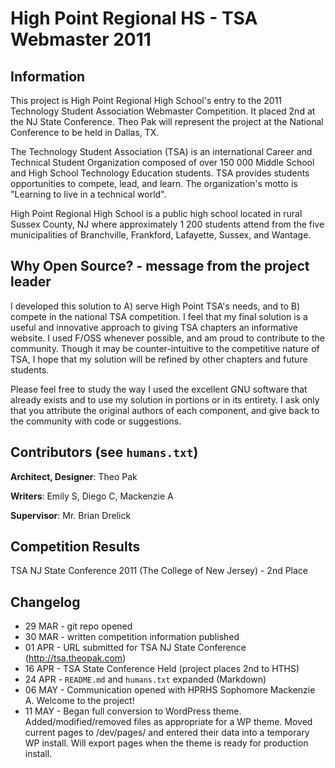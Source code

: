 # High Point Regional HS - TSA Webmaster 2011

## Information
This project is High Point Regional High School's entry to the 2011 Technology Student Association Webmaster Competition. It placed 2nd at the NJ State Conference. Theo Pak will represent the project at the National Conference to be held in Dallas, TX.

The Technology Student Association (TSA) is an international Career and Technical Student Organization composed of over 150 000 Middle School and High School Technology Education students. TSA provides students opportunities to compete, lead, and learn. The organization's motto is "Learning to live in a technical world".

High Point Regional High School is a public high school located in rural Sussex County, NJ where approximately 1 200 students attend from the five municipalities of Branchville, Frankford, Lafayette, Sussex, and Wantage.

## Why Open Source? - message from the project leader
I developed this solution to A) serve High Point TSA's needs, and to B) compete in the national TSA competition. I feel that my final solution is a useful and innovative approach to giving TSA chapters an informative website. I used F/OSS whenever possible, and am proud to contribute to the community. Though it may be counter-intuitive to the competitive nature of TSA, I hope that my solution will be refined by other chapters and future students.

Please feel free to study the way I used the excellent GNU software that already exists and to use my solution in portions or in its entirety. I ask only that you attribute the original authors of each component, and give back to the community with code or suggestions.

## Contributors (see `humans.txt`)
**Architect, Designer**: Theo Pak

**Writers**: Emily S, Diego C, Mackenzie A

**Supervisor**: Mr. Brian Drelick

## Competition Results
TSA NJ State Conference 2011 (The College of New Jersey) - 2nd Place

## Changelog
* 29 MAR - git repo opened
* 30 MAR - written competition information published
* 01 APR - URL submitted for TSA NJ State Conference (http://tsa.theopak.com)
* 16 APR - TSA State Conference Held (project places 2nd to HTHS)
* 24 APR - `README.md` and `humans.txt` expanded (Markdown)
* 06 MAY - Communication opened with HPRHS Sophomore Mackenzie A. Welcome to the project!
* 11 MAY - Began full conversion to WordPress theme. Added/modified/removed files as appropriate for a WP theme. Moved current pages to /dev/pages/ and entered their data into a temporary WP install. Will export pages when the theme is ready for production install.
